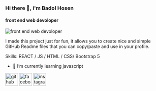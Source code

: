 ### Hi there 👋, i'm Badol Hosen
#### front end web devoloper  
![front end web devoloper  ](https://scontent.fdac5-1.fna.fbcdn.net/v/t39.30808-6/306557131_1292627154841052_8143802162113418339_n.jpg?stp=dst-jpg_p180x540&_nc_cat=105&ccb=1-7&_nc_sid=730e14&_nc_ohc=OsXxvCxiSKQAX-OrLXT&_nc_ht=scontent.fdac5-1.fna&oh=00_AT8stsyOzM2mX4hVbGOKoKX59zmYmqUMi2zI9RcCX_sTuw&oe=633CCBDA)

I made this project just for fun, it allows you to create nice and simple GitHub Readme files that you can copy/paste and use in your profile.

Skills: REACT / JS / HTML / CSS/ Bootstrap 5

- 🌱 I’m currently learning javascript 


[<img src='https://cdn.jsdelivr.net/npm/simple-icons@3.0.1/icons/github.svg' alt='github' height='40'>](https://github.com/https://github.com/BadolHosen99)  [<img src='https://cdn.jsdelivr.net/npm/simple-icons@3.0.1/icons/facebook.svg' alt='facebook' height='40'>](https://www.facebook.com/https://www.facebook.com/muhammadbadolhosen)  [<img src='https://cdn.jsdelivr.net/npm/simple-icons@3.0.1/icons/instagram.svg' alt='instagram' height='40'>](https://www.instagram.com/https://www.instagram.com/bappi.690//)  

